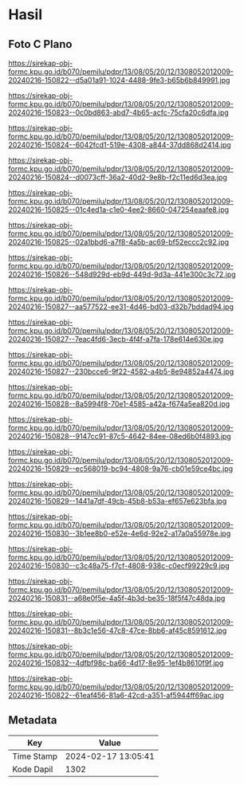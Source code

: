 # Hasil

## Foto C Plano

https://sirekap-obj-formc.kpu.go.id/b070/pemilu/pdpr/13/08/05/20/12/1308052012009-20240216-150822--d5a01a91-1024-4488-9fe3-b65b6b849991.jpg

https://sirekap-obj-formc.kpu.go.id/b070/pemilu/pdpr/13/08/05/20/12/1308052012009-20240216-150823--0c0bd863-abd7-4b65-acfc-75cfa20c6dfa.jpg

https://sirekap-obj-formc.kpu.go.id/b070/pemilu/pdpr/13/08/05/20/12/1308052012009-20240216-150824--6042fcd1-519e-4308-a844-37dd868d2414.jpg

https://sirekap-obj-formc.kpu.go.id/b070/pemilu/pdpr/13/08/05/20/12/1308052012009-20240216-150824--d0073cff-36a2-40d2-9e8b-f2c11ed6d3ea.jpg

https://sirekap-obj-formc.kpu.go.id/b070/pemilu/pdpr/13/08/05/20/12/1308052012009-20240216-150825--01c4ed1a-c1e0-4ee2-8660-047254eaafe8.jpg

https://sirekap-obj-formc.kpu.go.id/b070/pemilu/pdpr/13/08/05/20/12/1308052012009-20240216-150825--02a1bbd6-a7f8-4a5b-ac69-bf52eccc2c92.jpg

https://sirekap-obj-formc.kpu.go.id/b070/pemilu/pdpr/13/08/05/20/12/1308052012009-20240216-150826--548d929d-eb9d-449d-9d3a-441e300c3c72.jpg

https://sirekap-obj-formc.kpu.go.id/b070/pemilu/pdpr/13/08/05/20/12/1308052012009-20240216-150827--aa577522-ee31-4d46-bd03-d32b7bddad94.jpg

https://sirekap-obj-formc.kpu.go.id/b070/pemilu/pdpr/13/08/05/20/12/1308052012009-20240216-150827--7eac4fd6-3ecb-4f4f-a7fa-178e614e630e.jpg

https://sirekap-obj-formc.kpu.go.id/b070/pemilu/pdpr/13/08/05/20/12/1308052012009-20240216-150827--230bcce6-9f22-4582-a4b5-8e94852a4474.jpg

https://sirekap-obj-formc.kpu.go.id/b070/pemilu/pdpr/13/08/05/20/12/1308052012009-20240216-150828--8a5994f8-70e1-4585-a42a-f674a5ea820d.jpg

https://sirekap-obj-formc.kpu.go.id/b070/pemilu/pdpr/13/08/05/20/12/1308052012009-20240216-150828--9147cc91-87c5-4642-84ee-08ed6b0f4893.jpg

https://sirekap-obj-formc.kpu.go.id/b070/pemilu/pdpr/13/08/05/20/12/1308052012009-20240216-150829--ec568019-bc94-4808-9a76-cb01e59ce4bc.jpg

https://sirekap-obj-formc.kpu.go.id/b070/pemilu/pdpr/13/08/05/20/12/1308052012009-20240216-150829--1441a7df-49cb-45b8-b53a-ef657e623bfa.jpg

https://sirekap-obj-formc.kpu.go.id/b070/pemilu/pdpr/13/08/05/20/12/1308052012009-20240216-150830--3b1ee8b0-e52e-4e6d-92e2-a17a0a55978e.jpg

https://sirekap-obj-formc.kpu.go.id/b070/pemilu/pdpr/13/08/05/20/12/1308052012009-20240216-150830--c3c48a75-f7cf-4808-938c-c0ecf99229c9.jpg

https://sirekap-obj-formc.kpu.go.id/b070/pemilu/pdpr/13/08/05/20/12/1308052012009-20240216-150831--a68e0f5e-4a5f-4b3d-be35-18f5f47c48da.jpg

https://sirekap-obj-formc.kpu.go.id/b070/pemilu/pdpr/13/08/05/20/12/1308052012009-20240216-150831--8b3c1e56-47c8-47ce-8bb6-af45c8591612.jpg

https://sirekap-obj-formc.kpu.go.id/b070/pemilu/pdpr/13/08/05/20/12/1308052012009-20240216-150832--4dfbf98c-ba66-4d17-8e95-1ef4b8610f9f.jpg

https://sirekap-obj-formc.kpu.go.id/b070/pemilu/pdpr/13/08/05/20/12/1308052012009-20240216-150822--61eaf456-81a6-42cd-a351-af5944ff69ac.jpg


## Metadata

| Key        | Value               |
| ---------- | ------------------- |
| Time Stamp | 2024-02-17 13:05:41 |
| Kode Dapil | 1302                |



